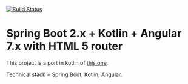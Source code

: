 [![Build Status](https://travis-ci.org/mpalourdio/SpringBootKotlinAngular.svg?branch=master)](https://travis-ci.org/mpalourdio/SpringBootKotlinAngular)


Spring Boot 2.x + Kotlin + Angular 7.x with HTML 5 router
====================================================

This project is a port in kotlin of [this one](https://github.com/mpalourdio/SpringBootAngularHTML5).

Technical stack = Spring Boot, Kotlin, Angular.
